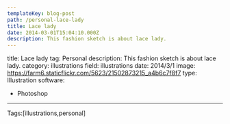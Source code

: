 ```yaml
---
templateKey: blog-post
path: /personal-lace-lady
title: Lace lady
date: 2014-03-01T15:04:10.000Z
description: This fashion sketch is about lace lady.
---
```


title: Lace lady
tag: Personal
description: This fashion sketch is about lace lady.
category: illustrations
field: illustrations
date: 2014/3/1
image: https://farm6.staticflickr.com/5623/21502873215_a4b6c7f8f7
type: Illustration
software:
- Photoshop
---

Tags:[illustrations,personal]